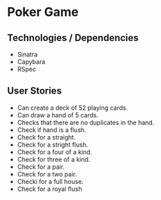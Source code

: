 # Poker Game

## Technologies / Dependencies

- Sinatra
- Capybara
- RSpec

## User Stories

- Can create a deck of 52 playing cards.
- Can draw a hand of 5 cards.
- Checks that there are no duplicates in the hand.
- Check if hand is a flush.
- Check for a straight.
- Check for a stright flush.
- Check for a four of a kind.
- Check for three of a kind.
- Check for a pair.
- Check for a two pair.
- Checki for a full house.
- Check for a royal flush
